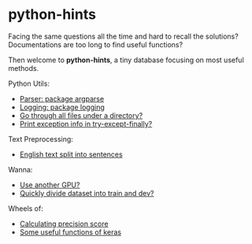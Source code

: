 # python-hints
Facing the same questions all the time and hard to recall the solutions?
Documentations are too long to find useful functions?

Then welcome to **python-hints**, a tiny database focusing on most useful methods.

Python Utils:
- [Parser: package argparse](https://github.com/necr-kyle/python-hints/blob/master/example-parser.py)
- [Logging: package logging](https://github.com/necr-kyle/python-hints/blob/master/example-logging.py)
- [Go through all files under a directory?](https://github.com/necr-kyle/python-hints/blob/master/file-io.py)
- [Print exception info in try-except-finally?](https://github.com/necr-kyle/python-hints/blob/master/exceptions.py)

Text Preprocessing:
- [English text split into sentences](https://github.com/necr-kyle/python-hints/blob/master/split-sentence.py)

Wanna:
- [Use another GPU?](https://github.com/necr-kyle/python-hints/blob/master/about-gpu.py)
- [Quickly divide dataset into train and dev?](https://github.com/necr-kyle/python-hints/blob/master/data-preprocessing.py)

Wheels of:
- [Calculating precision score](https://github.com/necr-kyle/python-hints/blob/master/model-eval.py)
- [Some useful functions of keras](https://github.com/necr-kyle/python-hints/blob/master/keras.py)
